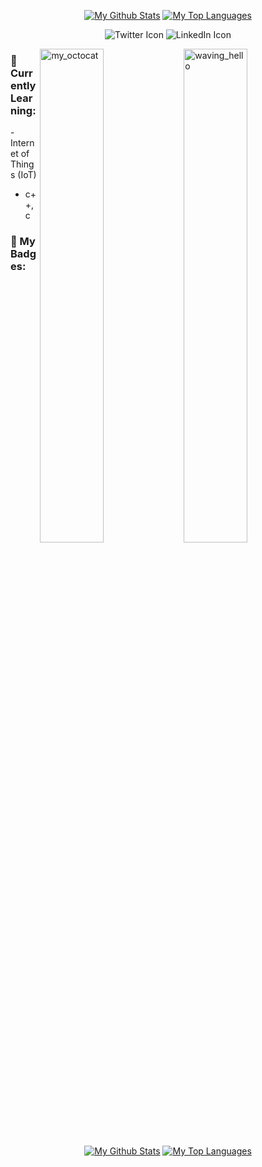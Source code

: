 

<p align="center">
<a href="https://github.com/abhishekrana2003"><img alt="My Github Stats" src="https://github-readme-stats.vercel.app/api?username=abhishekrana2003&show_icons=true&hide=stars&theme=radical"></a>
<a href="https://github.com/abhishekrana2003"><img alt="My Top Languages" src="https://github-readme-stats.vercel.app/api/top-langs/?username=abhishekrana2003&layout=compact&theme=radical&card_width=250"></a>
<p align = "center"> 

<img src="https://user-images.githubusercontent.com/61582763/135242590-813d0136-38b8-4ff9-8e9d-2a07d8a90596.png" alt = "Twitter Icon">
</a>

<img src="https://user-images.githubusercontent.com/61582763/135242596-9d7f796a-faa9-47fe-b0cb-2cfc04432def.png" alt = "LinkedIn Icon">
</a>

</p>
<!-- Source for the Github Stats Card: https://github.com/anuraghazra/github-readme-stats -->

<img src = "https://user-images.githubusercontent.com/61582763/134278937-ed33e623-b833-4565-945d-29fa43ea0b7c.gif" align = "right" alt="waving_hello" width=45%>
<img src = "https://user-images.githubusercontent.com/61582763/134278937-ed33e623-b833-4565-945d-29fa43ea0b7c.gif" align = "right" alt="my_octocat" width=45%>

### 🌱 Currently Learning:
<p1>- Internet of Things (IoT)
- c++,c</p1>





### 📛 My Badges:
<!-- Badges to be Added
<p align="center">
<img src="https://user-images.githubusercontent.com/61582763/101490318-2e4bff00-3988-11eb-9584-2e3694562c4c.png" height="75px" alt="My first Hacktoberfest (2020)">
</p>
-->

<p align = "center">
<a href="https://github.com/abhishekrana2003"><img alt="My Github Stats" src="https://github-readme-stats.vercel.app/api?username=abhishekrana2003&show_icons=true&hide=stars&theme=radical"></a>
<a href="https://github.com/abhishekrana2003"><img alt="My Top Languages" src="https://github-readme-stats.vercel.app/api/top-langs/?username=abhishekrana2003&layout=compact&theme=radical&card_width=250"></a>
</p>
<!-- Source for the Github Stats Card: https://github.com/anuraghazra/github-readme-stats -->
